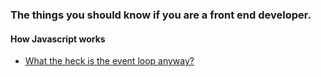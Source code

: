 ### The things you should know if you are a front end developer.

#### How Javascript works
- [What the heck is the event loop anyway?](https://www.youtube.com/watch?v=8aGhZQkoFbQ)
